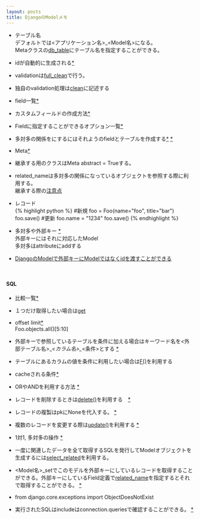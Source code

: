 ```yaml
---
layout: posts
title: DjangoのModelメモ 
---
```

* テーブル名     
デフォルトでは<アプリケーション名>_<Model名>になる。   
Metaクラスの[db_table](https://docs.djangoproject.com/en/1.7/ref/models/options/#db-table)にテーブル名を指定することができる。
   
* idが自動的に生成される[*](https://docs.djangoproject.com/en/1.7/topics/db/models/#automatic-primary-key-fields)

* validationは[full_clean](https://docs.djangoproject.com/en/1.7/ref/models/instances/#django.db.models.Model.full_clean)で行う。

* 独自のvalidation処理は[clean](https://docs.djangoproject.com/en/1.7/ref/models/instances/#django.db.models.Model.clean)に記述する

* field一覧[*](https://docs.djangoproject.com/en/1.7/ref/models/fields/#model-field-types)

* カスタムフィールドの作成方法[*](https://docs.djangoproject.com/en/1.7/howto/custom-model-fields/)
 
* Fieldに指定することができるオプション一覧[*](https://docs.djangoproject.com/en/1.7/topics/db/models/#field-options)

* 多対多の関係をにするにはそれようのfieldとテーブルを作成する[*](https://docs.djangoproject.com/en/1.7/topics/db/models/#extra-fields-on-many-to-many-relationships) [*](https://docs.djangoproject.com/en/1.7/topics/db/queries/#saving-foreignkey-and-manytomanyfield-fields)

* Meta[*](https://docs.djangoproject.com/en/1.7/ref/models/options/)

* 継承する用のクラスはMeta abstract = Trueする。

* related_nameは多対多の関係になっているオブジェクトを参照する際に利用する。    
継承する際の[注意点](https://docs.djangoproject.com/en/1.7/topics/db/models/#be-careful-with-related-name)

* レコード   
{% highlight python %}
#新規
foo = Foo(name="foo", title="bar")
foo.save()
#更新
foo.name = "1234"
foo.save()
{% endhighlight %}

* 多対多や外部キー [*](https://docs.djangoproject.com/en/1.7/topics/db/queries/#saving-foreignkey-and-manytomanyfield-fields)      
外部キーにはそれに対応したModel   
多対多はattributeにaddする

* [DjangoのModelで外部キーにModelではなくidを渡すことができる](/2014/12/04/django-foreignkey-id-save.html)
<br/>
   
#### SQL
* 比較一覧[*](https://docs.djangoproject.com/en/1.7/ref/models/querysets/#field-lookups)

* １つだけ取得したい場合は[get](https://docs.djangoproject.com/en/1.7/ref/models/querysets/#django.db.models.query.QuerySet.get)

* offset limit[*](https://docs.djangoproject.com/en/1.7/ref/models/querysets/#django.db.models.query.QuerySet.get)   
 Foo.objects.all()[5:10]

* 外部キーで参照しているテーブルを条件に加える場合はキーワード名を<外部テーブル名>\__<カラム名>\__<条件>とする [*](https://docs.djangoproject.com/en/1.7/topics/db/queries/#lookups-that-span-relationships)

* テーブルにあるカラムの値を条件に利用したい場合は[F()](https://docs.djangoproject.com/en/1.7/topics/db/queries/#filters-can-reference-fields-on-the-model)を利用する

* cacheされる条件[*](https://docs.djangoproject.com/en/1.7/topics/db/queries/#caching-and-querysets)

* ORやANDを利用する方法 [*](https://docs.djangoproject.com/en/1.7/topics/db/queries/#complex-lookups-with-q-objects)

* レコードを削除するときは[delete()](https://docs.djangoproject.com/en/1.7/ref/models/instances/#django.db.models.Model.delete)を利用する　[*](https://docs.djangoproject.com/en/1.7/topics/db/queries/#deleting-objects)

* レコードの複製はpkにNoneを代入する。 [*](https://docs.djangoproject.com/en/1.7/topics/db/queries/#copying-model-instances)  

* 複数のレコードを変更する際は[update()](https://docs.djangoproject.com/en/1.7/ref/models/querysets/#django.db.models.query.QuerySet.update)を利用する [*](https://docs.djangoproject.com/en/1.7/topics/db/queries/#updating-multiple-objects-at-once)

* 1対1, 多対多の操作 [*](https://docs.djangoproject.com/en/1.7/topics/db/queries/#related-objects)

* 一度に関連したデータを全て取得するSQLを発行してModelオブジェクトを生成するには[select_related](https://docs.djangoproject.com/en/1.7/ref/models/querysets/#select-related)を利用する。

* <Model名>_setでこのモデルを外部キーにしているレコードを取得することができる。外部キーにしているField定義で[related_name](https://docs.djangoproject.com/en/1.7/ref/models/fields/#django.db.models.ForeignKey.related_name)を指定するとそれで取得することができる。 [*](https://docs.djangoproject.com/en/1.7/topics/db/queries/#following-relationships-backward)

* from django.core.exceptions import ObjectDoesNotExist

* 実行されたSQLはincludeはconnection.queriesで確認することができる。  [*](https://docs.djangoproject.com/en/dev/faq/models/#how-can-i-see-the-raw-sql-queries-django-is-running)
